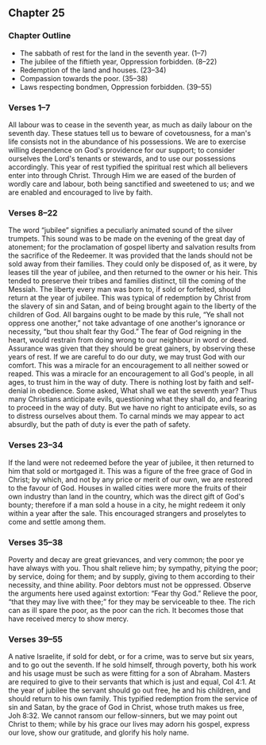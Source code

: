 ## Chapter 25

### Chapter Outline

- The sabbath of rest for the land in the seventh year. (1–7)
- The jubilee of the fiftieth year, Oppression forbidden. (8–22)
- Redemption of the land and houses. (23–34)
- Compassion towards the poor. (35–38)
- Laws respecting bondmen, Oppression forbidden. (39–55)

### Verses 1–7

All labour was to cease in the seventh year, as much as daily labour on the seventh day. These statues tell us to beware of covetousness, for a man's life consists not in the abundance of his possessions. We are to exercise willing dependence on God's providence for our support; to consider ourselves the Lord's tenants or stewards, and to use our possessions accordingly. This year of rest typified the spiritual rest which all believers enter into through Christ. Through Him we are eased of the burden of wordly care and labour, both being sanctified and sweetened to us; and we are enabled and encouraged to live by faith.

### Verses 8–22

The word “jubilee” signifies a peculiarly animated sound of the silver trumpets. This sound was to be made on the evening of the great day of atonement; for the proclamation of gospel liberty and salvation results from the sacrifice of the Redeemer. It was provided that the lands should not be sold away from their families. They could only be disposed of, as it were, by leases till the year of jubilee, and then returned to the owner or his heir. This tended to preserve their tribes and families distinct, till the coming of the Messiah. The liberty every man was born to, if sold or forfeited, should return at the year of jubilee. This was typical of redemption by Christ from the slavery of sin and Satan, and of being brought again to the liberty of the children of God. All bargains ought to be made by this rule, “Ye shall not oppress one another,” not take advantage of one another's ignorance or necessity, “but thou shalt fear thy God.” The fear of God reigning in the heart, would restrain from doing wrong to our neighbour in word or deed. Assurance was given that they should be great gainers, by observing these years of rest. If we are careful to do our duty, we may trust God with our comfort. This was a miracle for an encouragement to all neither sowed or reaped. This was a miracle for an encouragement to all God's people, in all ages, to trust him in the way of duty. There is nothing lost by faith and self-denial in obedience. Some asked, What shall we eat the seventh year? Thus many Christians anticipate evils, questioning what they shall do, and fearing to proceed in the way of duty. But we have no right to anticipate evils, so as to distress ourselves about them. To carnal minds we may appear to act absurdly, but the path of duty is ever the path of safety.

### Verses 23–34

If the land were not redeemed before the year of jubilee, it then returned to him that sold or mortgaged it. This was a figure of the free grace of God in Christ; by which, and not by any price or merit of our own, we are restored to the favour of God. Houses in walled cities were more the fruits of their own industry than land in the country, which was the direct gift of God's bounty; therefore if a man sold a house in a city, he might redeem it only within a year after the sale. This encouraged strangers and proselytes to come and settle among them.

### Verses 35–38

Poverty and decay are great grievances, and very common; the poor ye have always with you. Thou shalt relieve him; by sympathy, pitying the poor; by service, doing for them; and by supply, giving to them according to their necessity, and thine ability. Poor debtors must not be oppressed. Observe the arguments here used against extortion: “Fear thy God.” Relieve the poor, “that they may live with thee;” for they may be serviceable to thee. The rich can as ill spare the poor, as the poor can the rich. It becomes those that have received mercy to show mercy.

### Verses 39–55

A native Israelite, if sold for debt, or for a crime, was to serve but six years, and to go out the seventh. If he sold himself, through poverty, both his work and his usage must be such as were fitting for a son of Abraham. Masters are required to give to their servants that which is just and equal, Col 4:1. At the year of jubilee the servant should go out free, he and his children, and should return to his own family. This typified redemption from the service of sin and Satan, by the grace of God in Christ, whose truth makes us free, Joh 8:32. We cannot ransom our fellow-sinners, but we may point out Christ to them; while by his grace our lives may adorn his gospel, express our love, show our gratitude, and glorify his holy name.

